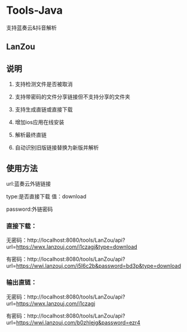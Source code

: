 # Tools-Java
支持蓝奏云&抖音解析

## LanZou
## 说明
1. 支持检测文件是否被取消

2. 支持带密码的文件分享链接但不支持分享的文件夹

3. 支持生成直链或直接下载

4. 增加ios应用在线安装

5. 解析最终直链

6. 自动识别旧版链接替换为新版并解析

## 使用方法

url:蓝奏云外链链接

type:是否直接下载 值：download

password:外链密码

### 直接下载：

无密码：http://localhost:8080/tools/LanZou/api?url=https://wwx.lanzouj.com/i1czagj&type=download

有密码：http://localhost:8080/tools/LanZou/api?url=https://wwi.lanzouj.com/i5l6c2b&password=bd3p&type=download


### 输出直链：

无密码：http://localhost:8080/tools/LanZou/api?url=https://wwx.lanzouj.com/i1czagj

有密码：http://localhost:8080/tools/LanZou/api?url=https://wwi.lanzouj.com/b0zhlejg&password=ezr4


